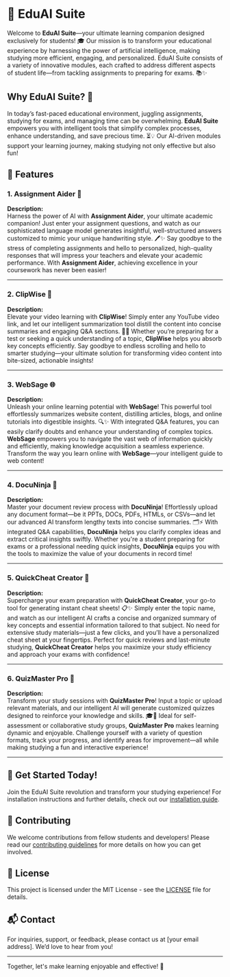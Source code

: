 # 🌟 EduAI Suite

Welcome to **EduAI Suite**—your ultimate learning companion designed exclusively for students! 🎓 Our mission is to transform your educational experience by harnessing the power of artificial intelligence, making studying more efficient, engaging, and personalized. EduAI Suite consists of a variety of innovative modules, each crafted to address different aspects of student life—from tackling assignments to preparing for exams. 📚✨

## Why EduAI Suite? 🤔

In today’s fast-paced educational environment, juggling assignments, studying for exams, and managing time can be overwhelming. **EduAI Suite** empowers you with intelligent tools that simplify complex processes, enhance understanding, and save precious time. ⏳💡 Our AI-driven modules support your learning journey, making studying not only effective but also fun! 

## 🚀 Features

### 1. Assignment Aider 📝
**Description:**  
Harness the power of AI with **Assignment Aider**, your ultimate academic companion! Just enter your assignment questions, and watch as our sophisticated language model generates insightful, well-structured answers customized to mimic your unique handwriting style. 🖊️✨ Say goodbye to the stress of completing assignments and hello to personalized, high-quality responses that will impress your teachers and elevate your academic performance. With **Assignment Aider**, achieving excellence in your coursework has never been easier!

---

### 2. ClipWise 🎥
**Description:**  
Elevate your video learning with **ClipWise**! Simply enter any YouTube video link, and let our intelligent summarization tool distill the content into concise summaries and engaging Q&A sections. 📖💬 Whether you’re preparing for a test or seeking a quick understanding of a topic, **ClipWise** helps you absorb key concepts efficiently. Say goodbye to endless scrolling and hello to smarter studying—your ultimate solution for transforming video content into bite-sized, actionable insights!

---

### 3. WebSage 🌐
**Description:**  
Unleash your online learning potential with **WebSage**! This powerful tool effortlessly summarizes website content, distilling articles, blogs, and online tutorials into digestible insights. 🔍✨ With integrated Q&A features, you can easily clarify doubts and enhance your understanding of complex topics. **WebSage** empowers you to navigate the vast web of information quickly and efficiently, making knowledge acquisition a seamless experience. Transform the way you learn online with **WebSage**—your intelligent guide to web content!

---

### 4. DocuNinja 📄
**Description:**  
Master your document review process with **DocuNinja**! Effortlessly upload any document format—be it PPTs, DOCs, PDFs, HTMLs, or CSVs—and let our advanced AI transform lengthy texts into concise summaries. 🗂️⚡ With integrated Q&A capabilities, **DocuNinja** helps you clarify complex ideas and extract critical insights swiftly. Whether you're a student preparing for exams or a professional needing quick insights, **DocuNinja** equips you with the tools to maximize the value of your documents in record time!

---

### 5. QuickCheat Creator 🥇
**Description:**  
Supercharge your exam preparation with **QuickCheat Creator**, your go-to tool for generating instant cheat sheets! 📋✨ Simply enter the topic name, and watch as our intelligent AI crafts a concise and organized summary of key concepts and essential information tailored to that subject. No need for extensive study materials—just a few clicks, and you’ll have a personalized cheat sheet at your fingertips. Perfect for quick reviews and last-minute studying, **QuickCheat Creator** helps you maximize your study efficiency and approach your exams with confidence!

---

### 6. QuizMaster Pro 🎉
**Description:**  
Transform your study sessions with **QuizMaster Pro**! Input a topic or upload relevant materials, and our intelligent AI will generate customized quizzes designed to reinforce your knowledge and skills. 🎓💪 Ideal for self-assessment or collaborative study groups, **QuizMaster Pro** makes learning dynamic and enjoyable. Challenge yourself with a variety of question formats, track your progress, and identify areas for improvement—all while making studying a fun and interactive experience!

---

## 🎉 Get Started Today!

Join the EduAI Suite revolution and transform your studying experience! For installation instructions and further details, check out our [installation guide](INSTALL.md).

## 🤝 Contributing

We welcome contributions from fellow students and developers! Please read our [contributing guidelines](CONTRIBUTING.md) for more details on how you can get involved.

## 📄 License

This project is licensed under the MIT License - see the [LICENSE](LICENSE) file for details.

## 📬 Contact

For inquiries, support, or feedback, please contact us at [your email address]. We’d love to hear from you!

---

Together, let's make learning enjoyable and effective! 🌟